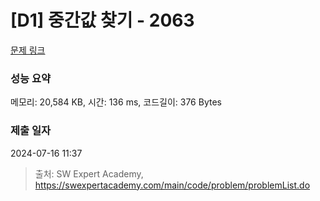 # [D1] 중간값 찾기 - 2063 

[문제 링크](https://swexpertacademy.com/main/code/problem/problemDetail.do?contestProbId=AV5QPsXKA2UDFAUq) 

### 성능 요약

메모리: 20,584 KB, 시간: 136 ms, 코드길이: 376 Bytes

### 제출 일자

2024-07-16 11:37



> 출처: SW Expert Academy, https://swexpertacademy.com/main/code/problem/problemList.do